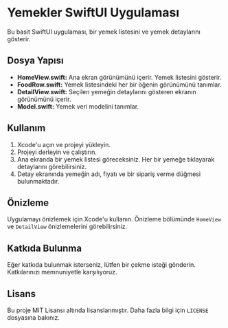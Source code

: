 # Yemekler SwiftUI Uygulaması

Bu basit SwiftUI uygulaması, bir yemek listesini ve yemek detaylarını gösterir.

## Dosya Yapısı

- **HomeView.swift:** Ana ekran görünümünü içerir. Yemek listesini gösterir.
- **FoodRow.swift:** Yemek listesindeki her bir öğenin görünümünü tanımlar.
- **DetailView.swift:** Seçilen yemeğin detaylarını gösteren ekranın görünümünü içerir.
- **Model.swift:** Yemek veri modelini tanımlar.

## Kullanım

1. Xcode'u açın ve projeyi yükleyin.
2. Projeyi derleyin ve çalıştırın.
3. Ana ekranda bir yemek listesi göreceksiniz. Her bir yemeğe tıklayarak detaylarını görebilirsiniz.
4. Detay ekranında yemeğin adı, fiyatı ve bir sipariş verme düğmesi bulunmaktadır.

## Önizleme

Uygulamayı önizlemek için Xcode'u kullanın. Önizleme bölümünde `HomeView` ve `DetailView` önizlemelerini görebilirsiniz.

## Katkıda Bulunma

Eğer katkıda bulunmak isterseniz, lütfen bir çekme isteği gönderin. Katkılarınızı memnuniyetle karşılıyoruz.

## Lisans

Bu proje MIT Lisansı altında lisanslanmıştır. Daha fazla bilgi için `LICENSE` dosyasına bakınız.
